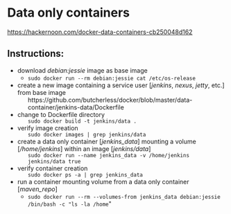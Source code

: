 <h1>Data only containers</h1>

https://hackernoon.com/docker-data-containers-cb250048d162

<h2>Instructions:</h2>

<ul>
  <li>download <i>debian:jessie</i> image as base image
    <ul>
      <li><code>sudo docker run --rm debian:jessie cat /etc/os-release</code>
    </ul>
  <li>create a new image containing a service user [<i>jenkins</i>, <i>nexus</i>, <i>jetty</i>, etc.] from base image
    <ul>https://github.com/butcherless/docker/blob/master/data-container/jenkins-data/Dockerfile</ul>
  <li>change to Dockerfile directory
    <ul><code>sudo docker build -t jenkins/data .</code></ul>
  <li>verify image creation
  <ul><code>sudo docker images | grep jenkins/data</code></ul>
  <li>create a data only container [<i>jenkins_data</i>] mounting a volume [<i>/home/jenkins</i>] within an image [<i>jenkins/data</i>]
    <ul><code>sudo docker run --name jenkins_data -v /home/jenkins jenkins/data true</code></ul>
  <li>verify container creation
      <ul><code>sudo docker ps -a | grep jenkins_data</code></ul>

  <li>run a container mounting volume from a data only container [<i>maven_repo</i>]
    <ul>
      <li><code>sudo docker run --rm --volumes-from jenkins_data debian:jessie /bin/bash -c "ls -la /home</code>"
    </ul>
</ul>
